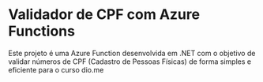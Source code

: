 # Validador de CPF com Azure Functions

Este projeto é uma Azure Function desenvolvida em .NET com o objetivo de validar números de CPF (Cadastro de Pessoas Físicas) de forma simples e eficiente para o curso dio.me

